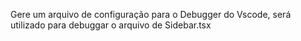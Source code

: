 Gere um arquivo de configuração para o Debugger do Vscode, será utilizado para debuggar o arquivo de Sidebar.tsx